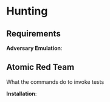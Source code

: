 # Hunting

## Requirements

**Adversary Emulation**:

## Atomic Red Team

What the commands do to invoke tests

**Installation**: